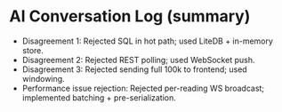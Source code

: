 # AI Conversation Log (summary)

- Disagreement 1: Rejected SQL in hot path; used LiteDB + in-memory store.
- Disagreement 2: Rejected REST polling; used WebSocket push.
- Disagreement 3: Rejected sending full 100k to frontend; used windowing.
- Performance issue rejection: Rejected per-reading WS broadcast; implemented batching + pre-serialization.